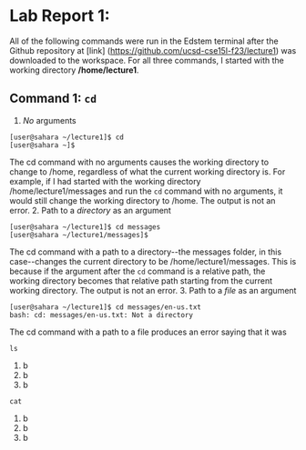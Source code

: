 # Lab Report 1:

All of the following commands were run in the Edstem terminal after the Github repository at [link] (https://github.com/ucsd-cse15l-f23/lecture1) was downloaded to the workspace. For all three commands, I started with the working directory **/home/lecture1**.

## Command 1: `cd`

1. *No* arguments
```
[user@sahara ~/lecture1]$ cd
[user@sahara ~]$
```
The cd command with no arguments causes the working directory to change to /home, regardless of what the current working directory is. For example, if I had started with the working directory /home/lecture1/messages and run the `cd` command with no arguments,
it would still change the working directory to /home. The output is not an error.
2. Path to a *directory* as an argument
```
[user@sahara ~/lecture1]$ cd messages
[user@sahara ~/lecture1/messages]$ 
```
The cd command with a path to a directory--the messages folder, in this case--changes the current directory to be /home/lecture1/messages. This is because if the argument after the `cd` command is a relative path, the working directory becomes that relative path
starting from the current working directory. The output is not an error.
3. Path to a *file* as an argument
```
[user@sahara ~/lecture1]$ cd messages/en-us.txt
bash: cd: messages/en-us.txt: Not a directory
```
The cd command with a path to a file produces an error saying that it was 

`ls`

1. b
2. b
3. b

`cat`

1. b
2. b
3. b
